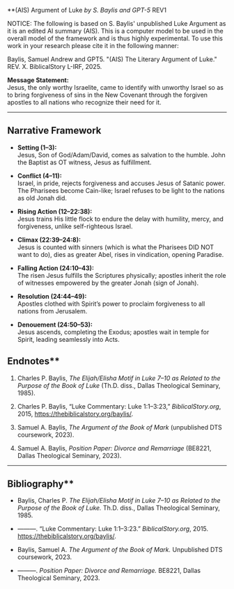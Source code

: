 **(AIS) Argument of Luke
*by S. Baylis and GPT-5*
REV1

NOTICE: The following is based on S. Baylis' unpublished Luke Argument as it is an edited AI summary (AIS). This is a computer model to be used in the overall model of the framework and is thus highly experimental. To use this work in your research please cite it in the following manner:

Baylis, Samuel Andrew and GPT5. "(AIS) The Literary Argument of Luke." REV. X. BiblicalStory L-IRF, 2025.

**Message Statement:**  
Jesus, the only worthy Israelite, came to identify with unworthy Israel so as to bring forgiveness of sins in the New Covenant through the forgiven apostles to all nations who recognize their need for it.  

---

## Narrative Framework

- **Setting (1–3):**  
  Jesus, Son of God/Adam/David, comes as salvation to the humble. John the Baptist as OT witness, Jesus as fulfillment.  

- **Conflict (4–11):**  
  Israel, in pride, rejects forgiveness and accuses Jesus of Satanic power. The Pharisees become Cain-like; Israel refuses to be light to the nations as old Jonah did.  

- **Rising Action (12–22:38):**  
  Jesus trains His little flock to endure the delay with humility, mercy, and forgiveness, unlike self-righteous Israel.  

- **Climax (22:39–24:8):**  
  Jesus is counted with sinners (which is what the Pharisees DID NOT want to do), dies as greater Abel, rises in vindication, opening Paradise.  

- **Falling Action (24:10–43):**  
  The risen Jesus fulfills the Scriptures physically; apostles inherit the role of witnesses empowered by the greater Jonah (sign of Jonah).  

- **Resolution (24:44–49):**  
  Apostles clothed with Spirit’s power to proclaim forgiveness to all nations from Jerusalem.  

- **Denouement (24:50–53):**  
  Jesus ascends, completing the Exodus; apostles wait in temple for Spirit, leading seamlessly into Acts.  


## Endnotes**

1. Charles P. Baylis, _The Elijah/Elisha Motif in Luke 7–10 as Related to the Purpose of the Book of Luke_ (Th.D. diss., Dallas Theological Seminary, 1985).
    
2. Charles P. Baylis, “Luke Commentary: Luke 1:1–3:23,” _BiblicalStory.org_, 2015, https://thebiblicalstory.org/baylis/.
    
3. Samuel A. Baylis, _The Argument of the Book of Mark_ (unpublished DTS coursework, 2023).
    
4. Samuel A. Baylis, _Position Paper: Divorce and Remarriage_ (BE8221, Dallas Theological Seminary, 2023).
    

---

## Bibliography**

- Baylis, Charles P. _The Elijah/Elisha Motif in Luke 7–10 as Related to the Purpose of the Book of Luke._ Th.D. diss., Dallas Theological Seminary, 1985.
    
- ———. “Luke Commentary: Luke 1:1–3:23.” _BiblicalStory.org_, 2015. https://thebiblicalstory.org/baylis/.
    
- Baylis, Samuel A. _The Argument of the Book of Mark._ Unpublished DTS coursework, 2023.
    
- ———. _Position Paper: Divorce and Remarriage._ BE8221, Dallas Theological Seminary, 2023.
